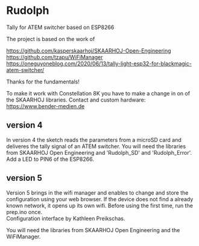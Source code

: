 # Rudolph
Tally for ATEM switcher based on ESP8266
 
The project is based on the work of

https://github.com/kasperskaarhoj/SKAARHOJ-Open-Engineering <br>
https://github.com/tzapu/WiFiManager <br>
https://oneguyoneblog.com/2020/06/13/tally-light-esp32-for-blackmagic-atem-switcher/

Thanks for the fundamentals!

To make it work with Constellation 8K you have to make a change in on of the SKAARHOJ libraries.
Contact and custom hardware: https://www.bender-medien.de




version 4
----------------------------
In version 4 the sketch reads the parameters from a microSD card and deliveres the tally signal of an ATEM switcher. You will need the libraries from SKAARHOJ Open Engineering and 'Rudolph_SD' and 'Rudolph_Error'. Add a LED to PIN6 of the ESP8266.

version 5
----------------------------
Version 5 brings in the wifi manager and enables to change and store the configuration using your web browser. If the device does not find a already known network, it opens up its own wifi. Before using the first time, run the prep.ino once.<br>
Configuration interface by Kathleen Preikschas.

You will need the libraries from SKAARHOJ Open Engineering and the WiFiManager.

